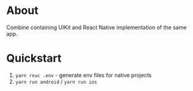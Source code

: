 # About

Combine containing UIKit and React Native implementation of the same app.

# Quickstart

1. `yarn rnuc .env` - generate env files for native projects
2. `yarn run android` / `yarn run ios`
